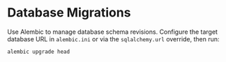 # Database Migrations

Use Alembic to manage database schema revisions. Configure the target database URL in
`alembic.ini` or via the `sqlalchemy.url` override, then run:

```bash
alembic upgrade head
```
